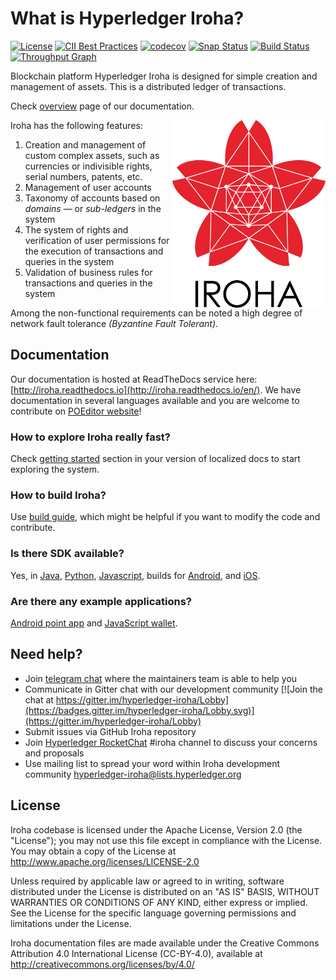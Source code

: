 # What is Hyperledger Iroha?

[![License](https://img.shields.io/badge/License-Apache%202.0-blue.svg)](https://opensource.org/licenses/Apache-2.0)
[![CII Best Practices](https://bestpractices.coreinfrastructure.org/projects/960/badge)](https://bestpractices.coreinfrastructure.org/projects/960)
[![codecov](https://codecov.io/gh/hyperledger/iroha/branch/master/graph/badge.svg)](https://codecov.io/gh/hyperledger/iroha)
[![Snap Status](https://build.snapcraft.io/badge/hyperledger/iroha.svg)](https://build.snapcraft.io/user/hyperledger/iroha)
[![Build Status](https://jenkins.soramitsu.co.jp/buildStatus/icon?job=iroha/iroha-hyperledger/master)](https://jenkins.soramitsu.co.jp/job/iroha/job/iroha-hyperledger/job/master/)
[![Throughput Graph](https://graphs.waffle.io/hyperledger/iroha/throughput.svg)](https://waffle.io/hyperledger/iroha/metrics/throughput)

Blockchain platform Hyperledger Iroha is designed for simple creation and management of assets. This is a distributed ledger of transactions.

Check [overview](http://iroha.readthedocs.io/en/latest/overview.html) page of our documentation.

<img height="300px" src="docs/image_assets/Iroha_3_sm.png"
 alt="Iroha logo" title="Iroha" align="right" />

Iroha has the following features:
1. Creation and management of custom complex assets, such as currencies or indivisible rights, serial numbers, patents, etc.
2. Management of user accounts
3. Taxonomy of accounts based on _domains_ — or _sub-ledgers_ in the system
4. The system of rights and verification of user permissions for the execution of transactions and queries in the system
5. Validation of business rules for transactions and queries in the system

Among the non-functional requirements can be noted a high degree of network fault tolerance _(Byzantine Fault Tolerant)_.

## Documentation

Our documentation is hosted at ReadTheDocs service here: [http://iroha.readthedocs.io](http://iroha.readthedocs.io/en/).
We have documentation in several languages available and you are welcome to contribute on [POEditor website](https://poeditor.com/join/project/SFpZw7o33o)!

### How to explore Iroha really fast?

Check [getting started](http://iroha.readthedocs.io/en/latest/getting_started/) section in your version of localized docs to start exploring the system.

### How to build Iroha?

Use [build guide](http://iroha.readthedocs.io/en/latest/guides/build.html), which might be helpful if you want to modify the code and contribute.

### Is there SDK available?

Yes, in [Java](http://iroha.readthedocs.io/en/latest/guides/libraries/java.html), [Python](http://iroha.readthedocs.io/en/latest/guides/libraries/python.html), [Javascript](http://iroha.readthedocs.io/en/latest/guides/libraries/nodejs.html), builds for [Android](http://iroha.readthedocs.io/en/latest/guides/libraries/android.html), and [iOS](http://iroha.readthedocs.io/en/latest/guides/libraries/swift_ios.html).

### Are there any example applications?

[Android point app](https://github.com/soramitsu/iroha-demo-android) and [JavaScript wallet](https://github.com/soramitsu/iroha-wallet-js).

## Need help?

* Join [telegram chat](https://t.me/hyperledgeriroha) where the maintainers team is able to help you
* Communicate in Gitter chat with our development community [![Join the chat at https://gitter.im/hyperledger-iroha/Lobby](https://badges.gitter.im/hyperledger-iroha/Lobby.svg)](https://gitter.im/hyperledger-iroha/Lobby)
* Submit issues via GitHub Iroha repository
* Join [Hyperledger RocketChat](https://chat.hyperledger.org) #iroha channel to discuss your concerns and proposals
* Use mailing list to spread your word within Iroha development community [hyperledger-iroha@lists.hyperledger.org](mailto:hyperledger-iroha@lists.hyperledger.org)

## License

Iroha codebase is licensed under the Apache License,
Version 2.0 (the "License"); you may not use this file except
in compliance with the License. You may obtain a copy of the
License at http://www.apache.org/licenses/LICENSE-2.0

Unless required by applicable law or agreed to in writing, software
distributed under the License is distributed on an "AS IS" BASIS,
WITHOUT WARRANTIES OR CONDITIONS OF ANY KIND, either express or implied.
See the License for the specific language governing permissions and
limitations under the License.

Iroha documentation files are made available under the Creative Commons
Attribution 4.0 International License (CC-BY-4.0), available at
http://creativecommons.org/licenses/by/4.0/
